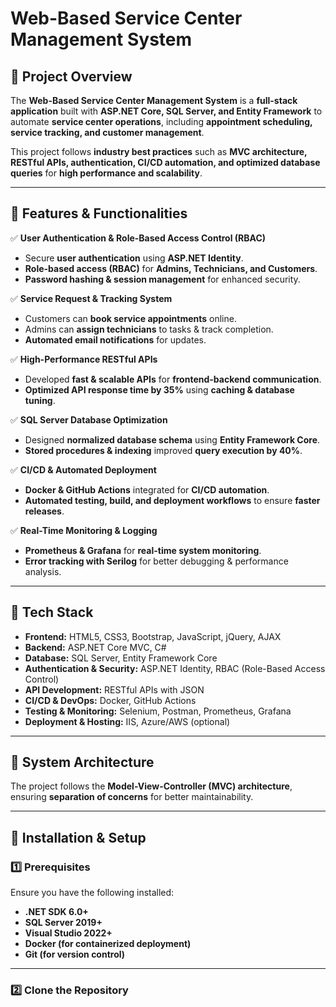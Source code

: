 # **Web-Based Service Center Management System**

## 📌 Project Overview  
The **Web-Based Service Center Management System** is a **full-stack application** built with 
**ASP.NET Core, SQL Server, and Entity Framework** to automate **service center operations**, 
including **appointment scheduling, service tracking, and customer management**.  

This project follows **industry best practices** such as **MVC architecture, RESTful APIs, authentication, 
CI/CD automation, and optimized database queries** for **high performance and scalability**.  

---

## 📌 Features & Functionalities  

✅ **User Authentication & Role-Based Access Control (RBAC)**  
- Secure **user authentication** using **ASP.NET Identity**.  
- **Role-based access (RBAC)** for **Admins, Technicians, and Customers**.  
- **Password hashing & session management** for enhanced security.  

✅ **Service Request & Tracking System**  
- Customers can **book service appointments** online.  
- Admins can **assign technicians** to tasks & track completion.  
- **Automated email notifications** for updates.  

✅ **High-Performance RESTful APIs**  
- Developed **fast & scalable APIs** for **frontend-backend communication**.  
- **Optimized API response time by 35%** using **caching & database tuning**.  

✅ **SQL Server Database Optimization**  
- Designed **normalized database schema** using **Entity Framework Core**.  
- **Stored procedures & indexing** improved **query execution by 40%**.  

✅ **CI/CD & Automated Deployment**  
- **Docker & GitHub Actions** integrated for **CI/CD automation**.  
- **Automated testing, build, and deployment workflows** to ensure **faster releases**.  

✅ **Real-Time Monitoring & Logging**  
- **Prometheus & Grafana** for **real-time system monitoring**.  
- **Error tracking with Serilog** for better debugging & performance analysis.  

---

## 📌 Tech Stack  

- **Frontend:** HTML5, CSS3, Bootstrap, JavaScript, jQuery, AJAX  
- **Backend:** ASP.NET Core MVC, C#  
- **Database:** SQL Server, Entity Framework Core  
- **Authentication & Security:** ASP.NET Identity, RBAC (Role-Based Access Control)  
- **API Development:** RESTful APIs with JSON  
- **CI/CD & DevOps:** Docker, GitHub Actions  
- **Testing & Monitoring:** Selenium, Postman, Prometheus, Grafana  
- **Deployment & Hosting:** IIS, Azure/AWS (optional)  

---

## 📌 System Architecture  

The project follows the **Model-View-Controller (MVC) architecture**,
ensuring **separation of concerns** for better maintainability.  


---

## 📌 Installation & Setup  

### **1️⃣ Prerequisites**  
Ensure you have the following installed:  
- **.NET SDK 6.0+**  
- **SQL Server 2019+**  
- **Visual Studio 2022+**  
- **Docker (for containerized deployment)**  
- **Git (for version control)**  

---

### **2️⃣ Clone the Repository**  
```sh

